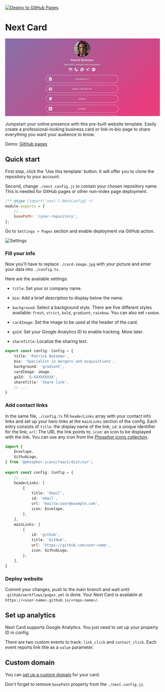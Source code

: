 [![Deploy to GitHub Pages](https://github.com/morewings/next-card/actions/workflows/pages.yml/badge.svg)](https://github.com/morewings/next-card/actions/workflows/pages.yml)

# Next Card

[![next card](./repo-logo.png)](#)

Jumpstart your online presence with this pre-built website template. Easily create a professional-looking business card or link-in-bio page to share everything you want your audience to know.

Demo: [GitHub pages](https://morewings.github.io/next-card/)

## Quick start

First step, click the 'Use this template' button. It will offer you to clone the repository to your account.

Second, change `./next.config.js` to contain your chosen repository name. This is needed for GitHub pages or other non-index page deployment.

```js
/** @type {import('next').NextConfig} */
module.exports = {
    // ...
    basePath: '/your-repository',
};
```

Go to `Settings > Pages` section and enable deployment via GitHub action.

![Settings](https://dev-to-uploads.s3.amazonaws.com/uploads/articles/agsm36v13ebg1j13b5ee.png)

### Fill your info 

Now you'll have to replace `./card-image.jpg` with your picture and enter your data into `./config.ts`.

Here are the available settings:

- `title`: Set your or company name.  

- `bio`: Add a brief description to display below the name.  

- `background`: Select a background style.  There are five different styles available: `fresh`, `strict`, `bold`, `gradient`, `rainbow`. You can also set `random`.

- `cardImage`: Set the image to be used at the header of the card.  

- `gaId`: Set your Google Analytics ID to enable tracking. More later.

- `shareTitle`: Localize the sharing text. 

```ts
export const config: Config = {
    title: 'Patrick Bateman',
    bio: 'Specialist in mergers and acquisitions',
    background: 'gradient',
    cardImage: image,
    gaId: 'G-XXXXXXXXX',
    shareTitle: 'Share link',
    // ...
}
```

### Add contact links

In the same file, `./config.ts` fill `headerLinks` array with your contact info links and set up your hero links at the `mainLinks` section of the config.
Each entry consists of `title`: the display name of the link; `id`: a unique identifier for the link; `url`: The URL the link points to; `icon`: an icon to be displayed with the link. You can use any icon from the [Phosphor icons collection](https://phosphoricons.com/).

```ts
import {
    Envelope,
    GithubLogo,
} from '@phosphor-icons/react/dist/ssr';

export const config: Config = {
    // ...
    headerLinks: [
        {
            title: 'Email',
            id: 'email',
            url: 'mailto:user@example.com',
            icon: Envelope,
        },
    ],
    mainLinks: [
        {
            id: 'github',
            title: 'GitHub',
            url: 'https://github.com/user-name',
            icon: GithubLogo,
        },
    ],
}
```

### Deploy website

Commit your changes, push to the main branch and wait until `.github/workflows/pages.yml` is done. Your Next Card is available at `https://<user-name>.github.io/<repo-name>/`. 

## Set up analytics

Next Card supports Google Analytics. You just need to set up your property ID in config. 

There are two custom events to track: `link_click` and `contact_click`. Each event reports link title as a `value` parameter.

## Custom domain

You can [set up a custom domain](https://docs.github.com/en/pages/configuring-a-custom-domain-for-your-github-pages-site) for your card.

Don't forget to remove `basePath` property from the `./next.config.js`.



